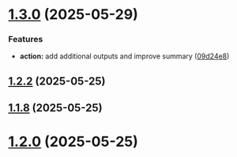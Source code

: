 # [1.3.0](https://github.com/diverger/gh-clean-workflow/compare/v1.2.2...v1.3.0) (2025-05-29)


### Features

* **action:** add additional outputs and improve summary ([09d24e8](https://github.com/diverger/gh-clean-workflow/commit/09d24e89244a8996c1d06790c65bbeb09dd497be))



## [1.2.2](https://github.com/diverger/gh-clean-workflow/compare/v1.1.8...v1.2.2) (2025-05-25)



## [1.1.8](https://github.com/diverger/gh-clean-workflow/compare/v1.2.0...v1.1.8) (2025-05-25)



# [1.2.0](https://github.com/diverger/gh-clean-workflow/compare/v1.1.7...v1.2.0) (2025-05-25)



